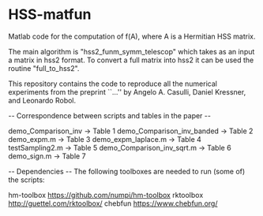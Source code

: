 # HSS-matfun
Matlab code for the computation of f(A), where A is a Hermitian HSS matrix. 

The main algorithm is "hss2_funm_symm_telescop" which takes as an input a matrix in hss2 format. To convert a full matrix into hss2 it can be used the routine "full_to_hss2".

This repository contains the code to reproduce all the numerical experiments from the preprint ``...'' by Angelo A. Casulli, Daniel Kressner, and Leonardo Robol.

-- Correspondence between scripts and tables in the paper --

demo_Comparison_inv -> Table 1
demo_Comparison_inv_banded -> Table 2
demo_expm.m -> Table 3
demo_expm_laplace.m -> Table 4
testSampling2.m -> Table 5
demo_Comparison_inv_sqrt.m -> Table 6
demo_sign.m -> Table 7

-- Dependencies -- The following toolboxes are needed to run (some of) the scripts:

hm-toolbox https://github.com/numpi/hm-toolbox
rktoolbox http://guettel.com/rktoolbox/
chebfun https://www.chebfun.org/
